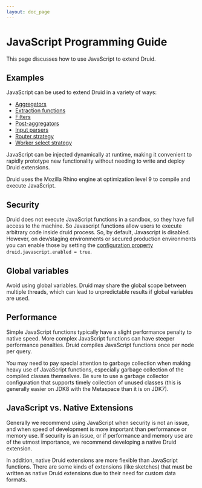```yaml
---
layout: doc_page
---
```

# JavaScript Programming Guide

This page discusses how to use JavaScript to extend Druid.

## Examples

JavaScript can be used to extend Druid in a variety of ways:

- [Aggregators](../querying/aggregations.html#javascript-aggregator)
- [Extraction functions](../querying/aggregations.html#javascript-extraction-function)
- [Filters](../querying/aggregations.html#javascript-filter)
- [Post-aggregators](../querying/aggregations.html#javascript-post-aggregator)
- [Input parsers](../ingestion/data-formats.html#javascript)
- [Router strategy](../development/router.html#javascript)
- [Worker select strategy](../configuration/indexing-service.html#javascript)

JavaScript can be injected dynamically at runtime, making it convenient to rapidly prototype new functionality
without needing to write and deploy Druid extensions.

Druid uses the Mozilla Rhino engine at optimization level 9 to compile and execute JavaScript.

## Security

Druid does not execute JavaScript functions in a sandbox, so they have full access to the machine. So Javascript
functions allow users to execute arbitrary code inside druid process. So, by default, Javascript is disabled.
However, on dev/staging environments or secured production environments you can enable those by setting
the [configuration property](../configuration/index.html)
`druid.javascript.enabled = true`.

## Global variables

Avoid using global variables. Druid may share the global scope between multiple threads, which can lead to
unpredictable results if global variables are used.

## Performance

Simple JavaScript functions typically have a slight performance penalty to native speed. More complex JavaScript
functions can have steeper performance penalties. Druid compiles JavaScript functions once per node per query.

You may need to pay special attention to garbage collection when making heavy use of JavaScript functions, especially
garbage collection of the compiled classes themselves. Be sure to use a garbage collector configuration that supports
timely collection of unused classes (this is generally easier on JDK8 with the Metaspace than it is on JDK7).

## JavaScript vs. Native Extensions

Generally we recommend using JavaScript when security is not an issue, and when speed of development is more important
than performance or memory use. If security is an issue, or if performance and memory use are of the utmost importance,
we recommend developing a native Druid extension.

In addition, native Druid extensions are more flexible than JavaScript functions. There are some kinds of extensions
(like sketches) that must be written as native Druid extensions due to their need for custom data formats.
